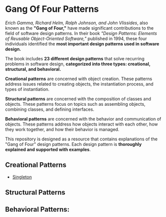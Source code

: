 # Gang Of Four Patterns

*Erich Gamma, Richard Helm, Ralph Johnson, and John Vlissides*, also known as the **"Gang of Four,"** have made significant contributions to the field of software design patterns. In their book *"Design Patterns: Elements of Reusable Object-Oriented Software,"* published in 1994, these four individuals identified the **most important design patterns used in software design.**

The book includes **23 different design patterns** that solve recurring problems in software design, **categorized into three types: creational, structural, and behavioral.**

**Creational patterns** are concerned with object creation. These patterns address issues related to creating objects, the instantiation process, and types of instantiation.

**Structural patterns** are concerned with the composition of classes and objects. These patterns focus on topics such as assembling objects, combining classes, and defining interfaces.

**Behavioral patterns** are concerned with the behavior and communication of objects. These patterns address how objects interact with each other, how they work together, and how their behavior is managed.

This repository is designed as a resource that contains explanations of the "Gang of Four" design patterns. Each design pattern is **thoroughly explained and supported with examples**.


## Creational Patterns

 - [Singleton](https://github.com/Empera0/Gang-of-Four/tree/master/Singleton)
## Structural Patterns
## Behavioral Patterns:
